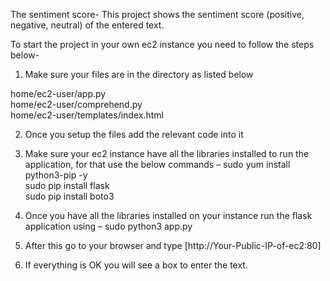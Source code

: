 The sentiment score-
This project shows the sentiment score (positive, negative, neutral) of the entered text.

To start the project in your own ec2 instance you need to follow the steps below-
1.	Make sure your files are in the directory as listed below

home/ec2-user/app.py  
home/ec2-user/comprehend.py  
home/ec2-user/templates/index.html  

2.	Once you setup the files add the relevant code into it

3.	Make sure your ec2 instance have all the libraries installed to run the application, for that use the below commands – 
sudo yum install python3-pip -y  
sudo pip install flask  
sudo pip install boto3  

4.	Once you have all the libraries installed on your instance run the flask application using – 
sudo python3 app.py
 
6.	After this go to your browser and type 
[http://Your-Public-IP-of-ec2:80]  

 8. If everything is OK you will see a box to enter the text.
